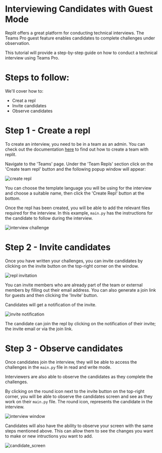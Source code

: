 # Interviewing Candidates with Guest Mode

Replit offers a great platform for conducting technical interviews. The Teams Pro guest feature enables candidates to complete challenges under observation.

This tutorial will provide a step-by-step guide on how to conduct a technical interview using Teams Pro.

# Steps to follow:

We'll cover how to:

- Creat a repl
- Invite candidates
- Observe candidates

# Step 1 - Create a repl

To create an interview, you need to be in a team as an admin. You can check out the documentation [here](https://docs.replit.com/teams-pro/managing-teams) to find out how to create a team with replit.

Navigate to the 'Teams' page. Under the 'Team Repls' section click on the 'Create team repl' button and the following popup window will appear:

![create repl](https://github.com/ritza-co/replit.github.io/blob/curriculum-authoring-content/static/images/teamsPro/interviewing-candidates-tutorial-images/create_interview_repl.png?raw=true)

You can choose the template language you will be using for the interview and choose a suitable name, then click the 'Create Repl' button at the bottom. 

Once the repl has been created, you will be able to add the relevant files required for the interview. In this example, `main.py` has the instructions for the candidate to follow during the interview.

![interview challenge](https://github.com/ritza-co/replit.github.io/blob/curriculum-authoring-content/static/images/teamsPro/interviewing-candidates-tutorial-images/instructions.png?raw=true)

# Step 2 - Invite candidates

Once you have written your challenges, you can invite candidates by clicking on the invite button on the top-right corner on the window.

![repl invitation](https://github.com/ritza-co/replit.github.io/blob/curriculum-authoring-content/static/images/teamsPro/interviewing-candidates-tutorial-images/invite_members.png?raw=true)

You can invite members who are already part of the team or external members by filling out their email address. You can also generate a join link for guests and then clicking the 'Invite' button.

Candidates will get a notification of the invite.

![invite notification](https://github.com/ritza-co/replit.github.io/blob/curriculum-authoring-content/static/images/teamsPro/interviewing-candidates-tutorial-images/notification.png?raw=true)

The candidate can join the repl by clicking on the notification of their invite; the invite email or via the join link. 

# Step 3 - Observe candidates

Once candidates join the interview, they will be able to access the challenges in the `main.py` file in read and write mode.

Interviewers are also able to observe the candidates as they complete the challenges.

By clicking on the round icon next to the invite button on the top-right corner, you will be able to observe the candidates screen and see as they work on their `main.py` file. The round icon, represents the candidate in the interview.

![interview window](https://github.com/ritza-co/replit.github.io/blob/curriculum-authoring-content/static/images/teamsPro/interviewing-candidates-tutorial-images/interview_screen.png?raw=true)

Candidates will also have the ability to observe your screen with the same steps mentioned above. This can allow them to see the changes you want to make or new intructions you want to add.

![candidate_screen](https://github.com/ritza-co/replit.github.io/blob/curriculum-authoring-content/static/images/teamsPro/interviewing-candidates-tutorial-images/candidate_screen.png?raw=true)

